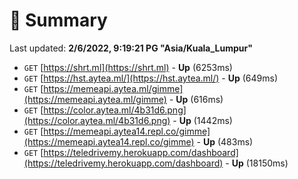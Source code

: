 # 📖 Summary
Last updated: **2/6/2022, 9:19:21 PG "Asia/Kuala_Lumpur"**

- `GET` [https://shrt.ml](https://shrt.ml) - **Up** (6253ms)
- `GET` [https://hst.aytea.ml/](https://hst.aytea.ml/) - **Up** (649ms)
- `GET` [https://memeapi.aytea.ml/gimme](https://memeapi.aytea.ml/gimme) - **Up** (616ms)
- `GET` [https://color.aytea.ml/4b31d6.png](https://color.aytea.ml/4b31d6.png) - **Up** (1442ms)
- `GET` [https://memeapi.aytea14.repl.co/gimme](https://memeapi.aytea14.repl.co/gimme) - **Up** (483ms)
- `GET` [https://teledrivemy.herokuapp.com/dashboard](https://teledrivemy.herokuapp.com/dashboard) - **Up** (18150ms)
